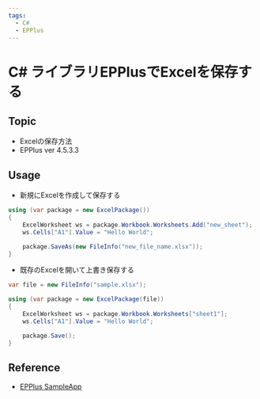 ```yaml
---
tags:
  - C#
  - EPPlus
---
```


# C# ライブラリEPPlusでExcelを保存する

## Topic

- Excelの保存方法
- EPPlus ver 4.5.3.3

## Usage

- 新規にExcelを作成して保存する

```cs
using (var package = new ExcelPackage())
{
    ExcelWorksheet ws = package.Workbook.Worksheets.Add("new_sheet");
    ws.Cells["A1"].Value = "Hello World";

    package.SaveAs(new FileInfo("new_file_name.xlsx"));
}
```

- 既存のExcelを開いて上書き保存する

```cs
var file = new FileInfo("sample.xlsx");

using (var package = new ExcelPackage(file))
{
    ExcelWorksheet ws = package.Workbook.Worksheets["sheet1"];
    ws.Cells["A1"].Value = "Hello World";

    package.Save();
}
```

## Reference
- [EPPlus SampleApp](https://github.com/JanKallman/EPPlus/tree/master/SampleApp)